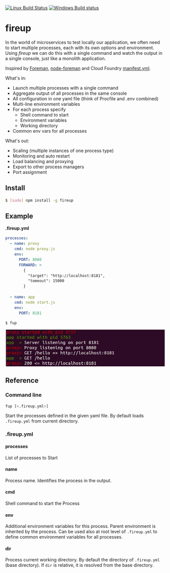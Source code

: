 [![Linux Build Status](https://travis-ci.org/dotchev/fireup.svg?branch=master)](https://travis-ci.org/dotchev/fireup)
[![Windows Build status](https://ci.appveyor.com/api/projects/status/el189f26694rwblo/branch/master?svg=true)](https://ci.appveyor.com/project/dotchev/fireup/branch/master)

fireup
======

In the world of microservices to test locally our application, we often need to
start multiple processes, each with its own options and environment.
Using _fireup_ we can do this with a single command and watch the output in a
single console, just like a monolith application.

Inspired by [Foreman](http://blog.daviddollar.org/2011/05/06/introducing-foreman.html), [node-foreman](https://github.com/strongloop/node-foreman) and
Cloud Foundry [manifest.yml](https://docs.cloudfoundry.org/devguide/deploy-apps/manifest.html).

What's in:
* Launch multiple processes with a single command
* Aggregate output of all processes in the same console
* All configuration in one yaml file (think of Procfile and .env combined)
* Multi-line environment variables
* For each process specify
  * Shell command to start
  * Environment variables
  * Working directory
* Common env vars for all processes

What's out:
* Scaling (multiple instances of one process type)
* Monitoring and auto restart
* Load balancing and proxying
* Export to other process managers
* Port assignment

## Install

```sh
$ [sudo] npm install -g fireup
```

## Example

**.fireup.yml**
```yml
processes:
  - name: proxy
    cmd: node proxy.js
    env:
      PORT: 8080
      FORWARD: >
        {
          "target": "http://localhost:8181",
          "tomeout": 15000
        }

  - name: app
    cmd: node start.js
    env:
      PORT: 8181
```
```sh
$ fup
```
![Screen](screen.png)

## Reference

### Command line

```sh
fup [<.fireup.yml>]
```
Start the processes defined in the given yaml file.
By default loads `.fireup.yml` from current directory.

### .fireup.yml

#### processes

List of processes to Start

#### name

Process name. Identifies the process in the output.

#### cmd

Shell command to start the Process

#### env

Additional environment variables for this process.
Parent environment is inherited by the process.
Can be used also at root level of `.fireup.yml` to define common environment variables for all processes.

#### dir

Process current working directory.
By default the directory of `.fireup.yml` (base directory).
If `dir` is relative, it is resolved from the base directory.
